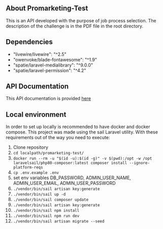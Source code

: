 ## About Promarketing-Test

This is an API developed with the purpose of job process selection. The description of the challenge is in the PDF file in the root directory.

## Dependencies

<ul>
    <li>"livewire/livewire": "^2.5"</li>
    <li>"owenvoke/blade-fontawesome": "^1.9"</li>
    <li>"spatie/laravel-medialibrary": "^9.0.0"</li>
    <li>"spatie/laravel-permission": "^4.2"</li>
</ul>

## API Documentation

This API documentation is provided [here](https://documenter.getpostman.com/view/15703135/TzskD2zM)

## Local environment

In order to set up locally is recommended to have docker and docker compose. This project was made using the sail Laravel utility.
With these requirements out of the way you need to execute:

<ol>
    <li>Clone repository</li>
    <li><code>cd localpath/promarketing-test/</code></li>
    <li><code>docker run --rm -u "$(id -u):$(id -g)" -v $(pwd):/opt -w /opt laravelsail/php80-composer:latest composer install --ignore-platform-reqs</code></li>
    <li><code>cp .env.example .env</code></li>
    <li>set env variables DB_PASSWORD, ADMIN_USER_NAME, ADMIN_USER_EMAIL, ADMIN_USER_PASSWORD</li>
    <li><code>./vendor/bin/sail artisan key:generate</code></li>
    <li><code>./vendor/bin/sail up -d</code></li>
    <li><code>./vendor/bin/sail composer update</code></li>
    <li><code>./vendor/bin/sail artisan key:generate</code></li>
    <li><code>./vendor/bin/sail npm install</code></li>
    <li><code>./vendor/bin/sail npm run dev</code></li>
    <li><code>./vendor/bin/sail artisan migrate --seed</code></li>
</ol>
